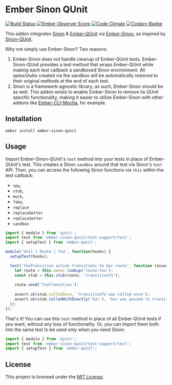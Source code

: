 Ember Sinon QUnit
=================

[![Build Status](https://travis-ci.org/elwayman02/ember-sinon-qunit.svg?branch=master)](https://travis-ci.org/elwayman02/ember-sinon-qunit)
[![Ember Observer Score](http://emberobserver.com/badges/ember-sinon-qunit.svg)](http://emberobserver.com/addons/ember-sinon-qunit)
[![Code Climate](https://codeclimate.com/github/elwayman02/ember-sinon-qunit/badges/gpa.svg)](https://codeclimate.com/github/elwayman02/ember-sinon-qunit)
[![Codacy Badge](https://api.codacy.com/project/badge/8c6fbb028801423fbd4b1bfe17c9b1a0)](https://www.codacy.com/app/hawker-jordan/ember-sinon-qunit)

This addon integrates [Sinon](http://jhawk.co/sinonjs) & [Ember-QUnit](http://jhawk.co/ember-qunit) 
via [Ember-Sinon](http://jhawk.co/ember-sinon), as inspired by [Sinon-QUnit](http://jhawk.co/sinon-qunit).

Why not simply use Ember-Sinon? Two reasons:

1. Ember-Sinon does not handle cleanup of Ember-QUnit tests. Ember-Sinon-QUnit provides a test method 
that wraps Ember-QUnit while making each test callback a sandboxed Sinon environment. All spies/stubs created
via the sandbox will be automatically restored to their original methods at the end of each test.
2. Sinon is a framework-agnostic library; as such, Ember-Sinon should be as well. This addon exists to enable
Ember-Sinon to remove its QUnit specific functionality, making it easier to utilize Ember-Sinon 
with other addons like [Ember-CLI-Mocha](http://jhawk.co/ember-cli-mocha), for example.

Installation
------------------------------------------------------------------------------

```
ember install ember-sinon-qunit
```


Usage
------------------------------------------------------------------------------

Import Ember-Sinon-QUnit's `test` method into your tests in place of Ember-QUnit's test. This creates a Sinon `sandbox`
around that test via Sinon's `test` API. Then, you can access the following Sinon functions via `this` within the test callback:
* `spy`, 
* `stub`, 
* `mock`, 
* `fake`,
* `replace`
* `replaceGetter`
* `replaceSetter`
* `sandbox`

```javascript
import { module } from 'qunit';
import test from 'ember-sinon-qunit/test-support/test';
import { setupTest } from 'ember-qunit';

module('Unit | Route | foo', function(hooks) {
  setupTest(hooks);

  test('fooTransition action transitions to bar route', function (assert) {
    let route = this.owner.lookup('route:foo');
    const stub = this.stub(route, 'transitionTo');
    
    route.send('fooTransition');
    
    assert.ok(stub.calledOnce, 'transitionTo was called once');
    assert.ok(stub.calledWithExactly('bar'), 'bar was passed to transitionTo');
  });
});
```

That's it! You can use this `test` method in place of all Ember-QUnit tests if you want, without any 
loss of functionality. Or, you can import them both into the same test to be used only when you need Sinon:

```javascript
import { module } from 'qunit';
import test from 'ember-sinon-qunit/test-support/test';
import { setupTest } from 'ember-qunit';
```

License
------------------------------------------------------------------------------

This project is licensed under the [MIT License](LICENSE.md).
